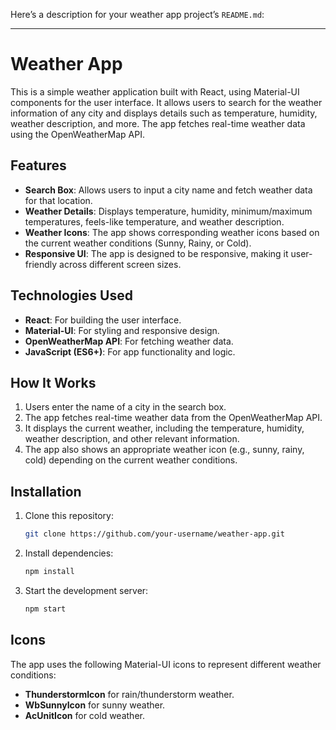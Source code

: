 Here’s a description for your weather app project’s `README.md`:

---

# Weather App

This is a simple weather application built with React, using Material-UI components for the user interface. It allows users to search for the weather information of any city and displays details such as temperature, humidity, weather description, and more. The app fetches real-time weather data using the OpenWeatherMap API.

## Features

- **Search Box**: Allows users to input a city name and fetch weather data for that location.
- **Weather Details**: Displays temperature, humidity, minimum/maximum temperatures, feels-like temperature, and weather description.
- **Weather Icons**: The app shows corresponding weather icons based on the current weather conditions (Sunny, Rainy, or Cold).
- **Responsive UI**: The app is designed to be responsive, making it user-friendly across different screen sizes.

## Technologies Used

- **React**: For building the user interface.
- **Material-UI**: For styling and responsive design.
- **OpenWeatherMap API**: For fetching weather data.
- **JavaScript (ES6+)**: For app functionality and logic.

## How It Works

1. Users enter the name of a city in the search box.
2. The app fetches real-time weather data from the OpenWeatherMap API.
3. It displays the current weather, including the temperature, humidity, weather description, and other relevant information.
4. The app also shows an appropriate weather icon (e.g., sunny, rainy, cold) depending on the current weather conditions.

## Installation

1. Clone this repository:
   ```bash
   git clone https://github.com/your-username/weather-app.git
   ```
2. Install dependencies:
   ```bash
   npm install
   ```
3. Start the development server:
   ```bash
   npm start
   ```

## Icons

The app uses the following Material-UI icons to represent different weather conditions:
- **ThunderstormIcon** for rain/thunderstorm weather.
- **WbSunnyIcon** for sunny weather.
- **AcUnitIcon** for cold weather.

